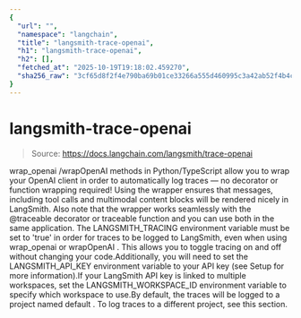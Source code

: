 ```yaml
---
{
  "url": "",
  "namespace": "langchain",
  "title": "langsmith-trace-openai",
  "h1": "langsmith-trace-openai",
  "h2": [],
  "fetched_at": "2025-10-19T19:18:02.459270",
  "sha256_raw": "3cf65d8f2f4e790ba69b01ce33266a555d460995c3a42ab52f4b4ce52d22270e"
}
---
```


# langsmith-trace-openai

> Source: https://docs.langchain.com/langsmith/trace-openai

wrap_openai
/wrapOpenAI
methods in Python/TypeScript allow you to wrap your OpenAI client in order to automatically log traces — no decorator or function wrapping required! Using the wrapper ensures that messages, including tool calls and multimodal content blocks will be rendered nicely in LangSmith. Also note that the wrapper works seamlessly with the @traceable
decorator or traceable
function and you can use both in the same application.
The
LANGSMITH_TRACING
environment variable must be set to 'true'
in order for traces to be logged to LangSmith, even when using wrap_openai
or wrapOpenAI
. This allows you to toggle tracing on and off without changing your code.Additionally, you will need to set the LANGSMITH_API_KEY
environment variable to your API key (see Setup for more information).If your LangSmith API key is linked to multiple workspaces, set the LANGSMITH_WORKSPACE_ID
environment variable to specify which workspace to use.By default, the traces will be logged to a project named default
. To log traces to a different project, see this section.